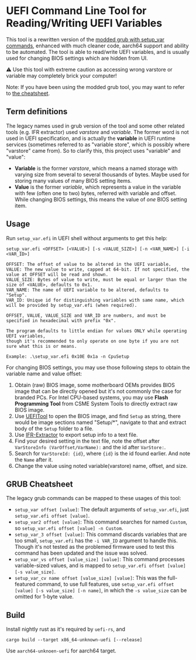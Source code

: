# UEFI Command Line Tool for Reading/Writing UEFI Variables
This tool is a rewritten version of the [modded grub with setup_var commands](https://github.com/datasone/grub-mod-setup_var), enhanced with much cleaner code, aarch64 support and ability to be automated. The tool is able to read/write UEFI variables, and is usually used for changing BIOS settings which are hidden from UI.

⚠ Use this tool with extreme caution as accessing wrong varstore or variable may completely brick your computer!

Note: If you have been using the modded grub tool, you may want to refer to [the cheatsheet](#grub-cheatsheet).

## Term definitions
The legacy names used in grub version of the tool and some other related tools (e.g. IFR extractor) used *varstore* and *variable*. The former word is not used in UEFI specification, and is actually the **variable** in UEFI runtime services (sometimes referred to as "variable store", which is possibly where "varstore" came from). So to clarify this, this project uses "variable" and "value":
- **Variable** is the former *varstore*, which means a named storage with varying size from several to several thousands of bytes. Maybe used for storing many values of many BIOS setting items.
- **Value** is the former *variable*, which represents a value in the variable with few (often one to two) bytes, referred with variable and offset. While changing BIOS settings, this means the value of *one* BIOS setting item.

## Usage
Run `setup_var.efi` in UEFI shell without arguments to get this help:
```
setup_var.efi <OFFSET> [<VALUE>] [-s <VALUE_SIZE>] [-n <VAR_NAME>] [-i <VAR_ID>]

OFFSET: The offset of value to be altered in the UEFI variable.
VALUE: The new value to write, capped at 64-bit. If not specified, the value at OFFSET will be read and shown.
VALUE_SIZE: Bytes of value to write, must be equal or larger than the size of <VALUE>, defaults to 0x1.
VAR_NAME: The name of UEFI variable to be altered, defaults to "Setup".
VAR_ID: Unique id for distinguishing variables with same name, which will be provided by setup_var.efi (when required).

OFFSET, VALUE, VALUE_SIZE and VAR_ID are numbers, and must be specified in hexadecimal with prefix "0x".

The program defaults to little endian for values ONLY while operating UEFI variables,
though it's recommended to only operate on one byte if you are not sure what this is or means.

Example: .\setup_var.efi 0x10E 0x1a -n CpuSetup
```

For changing BIOS settings, you may use those following steps to obtain the variable name and value offset:
1. Obtain (raw) BIOS image, some motherboard OEMs provides BIOS image that can be directly opened but it's not commonly the case for branded PCs. For Intel CPU-based systems, you may use **Flash Programming Tool** from CSME System Tools to directly extract raw BIOS image.
2. Use [UEFITool](https://github.com/LongSoft/UEFITool) to open the BIOS image, and find `Setup` as string, there would be image sections named "Setup/*", navigate to that and extract body of the `Setup` folder to a file.
3. Use [IFR-Extractor](https://github.com/LongSoft/IFRExtractor-RS) to export setup info to a text file.
4. Find your desired setting in the text file, note the offset after `VarStoreInfo (VarOffset/VarName):` and the id after `VarStore:`.
5. Search for `VarStoreId: {id}`, where `{id}` is the id found earlier. And note the `Name` after it.
6. Change the value using noted variable(varstore) name, offset, and size.

## GRUB Cheatsheet
The legacy grub commands can be mapped to these usages of this tool:
- `setup_var offset [value]`: The default arguments of `setup_var.efi`, just `setup_var.efi offset [value]`.
- `setup_var2 offset [value]`: This command searches for named `Custom`, so `setup_var.efi offset [value] -n Custom`.
- `setup_var_3 offset [value]`: This command discards variables that are too small, `setup_var.efi` has the `-i VAR_ID` argument to handle this. Though it's not tested as the problemed firmware used to test this command has been updated and the issue was solved.
- `setup_var_vs offset [value_size] [value]`: This command processes variable-sized values, and is mapped to `setup_var.efi offset [value] [-s value_size]`.
- `setup_var_cv name offset [value_size] [value]`: This was the full-featured command, to use full features, use `setup_var.efi offset [value] [-s value_size] [-n name]`, in which the `-s value_size` can be omitted for 1-byte value.

## Build
Install nightly rust as it's required by `uefi-rs`, and
```
cargo build --target x86_64-unknown-uefi [--release]
```

Use `aarch64-unknoen-uefi` for aarch64 target.
